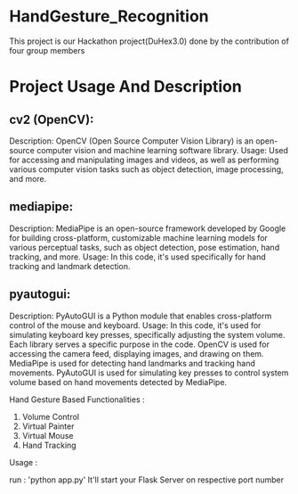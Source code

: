 # HandGesture_Recognition

This project is our Hackathon project(DuHex3.0) done by the contribution of four group members

# Project Usage And Description

## cv2 (OpenCV):

Description: OpenCV (Open Source Computer Vision Library) is an open-source computer vision and machine learning software library.
Usage: Used for accessing and manipulating images and videos, as well as performing various computer vision tasks such as object detection, image processing, and more.

## mediapipe:

Description: MediaPipe is an open-source framework developed by Google for building cross-platform, customizable machine learning models for various perceptual tasks, such as object detection, pose estimation, hand tracking, and more.
Usage: In this code, it's used specifically for hand tracking and landmark detection.

## pyautogui:

Description: PyAutoGUI is a Python module that enables cross-platform control of the mouse and keyboard.
Usage: In this code, it's used for simulating keyboard key presses, specifically adjusting the system volume.
Each library serves a specific purpose in the code. OpenCV is used for accessing the camera feed, displaying images, and drawing on them. MediaPipe is used for detecting hand landmarks and tracking hand movements. PyAutoGUI is used for simulating key presses to control system volume based on hand movements detected by MediaPipe.


Hand Gesture Based Functionalities : 
1. Volume Control
2. Virtual Painter 
3. Virtual Mouse
4. Hand Tracking 

Usage : 

run : 'python app.py'
It'll start your Flask Server on respective port number 
